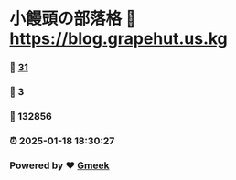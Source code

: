 # 小饅頭の部落格 :link: https://blog.grapehut.us.kg 
### :page_facing_up: [31](https://blog.grapehut.us.kg/tag.html) 
### :speech_balloon: 3 
### :hibiscus: 132856 
### :alarm_clock: 2025-01-18 18:30:27 
### Powered by :heart: [Gmeek](https://github.com/Meekdai/Gmeek)
